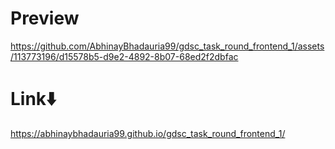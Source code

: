 # Preview
https://github.com/AbhinayBhadauria99/gdsc_task_round_frontend_1/assets/113773196/d15578b5-d9e2-4892-8b07-68ed2f2dbfac

# Link⬇️
https://abhinaybhadauria99.github.io/gdsc_task_round_frontend_1/
